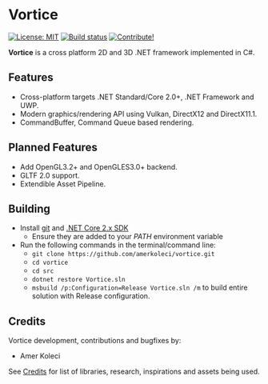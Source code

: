 # Vortice

[![License: MIT](https://img.shields.io/badge/License-MIT-yellow.svg)](https://github.com/amerkoleci/vortice/blob/master/LICENSE)
[![Build status](https://ci.appveyor.com/api/projects/status/uqd53ech8v2ysn5w?svg=true)](https://ci.appveyor.com/project/amerkoleci/vortice)
[![Contribute!](https://img.shields.io/badge/contributions-welcome-brightgreen.svg?style=flat)](https://github.com/amerkoleci/vortice/issues)

**Vortice** is a cross platform 2D and 3D .NET framework implemented in C#.

## Features

- Cross-platform targets .NET Standard/Core 2.0+, .NET Framework and UWP.
- Modern graphics/rendering API using Vulkan, DirectX12 and DirectX11.1.
- CommandBuffer, Command Queue based rendering.

## Planned Features

- Add OpenGL3.2+ and OpenGLES3.0+ backend.
- GLTF 2.0 support.
- Extendible Asset Pipeline.

## Building

- Install [git](https://git-scm.com) and [.NET Core 2.x SDK](https://www.microsoft.com/net/download/core)
  - Ensure they are added to your *PATH* environment variable
- Run the following commands in the terminal/command line:
  - `git clone https://github.com/amerkoleci/vortice.git`
  - `cd vortice`
  - `cd src`
  - `dotnet restore Vortice.sln`
  - `msbuild /p:Configuration=Release Vortice.sln /m` to build entire solution with Release configuration.

## Credits

Vortice development, contributions and bugfixes by:

- Amer Koleci

See [Credits](https://github.com/amerkoleci/vortice/blob/master/CREDITS.md) for list of libraries, research, inspirations and assets being used.
